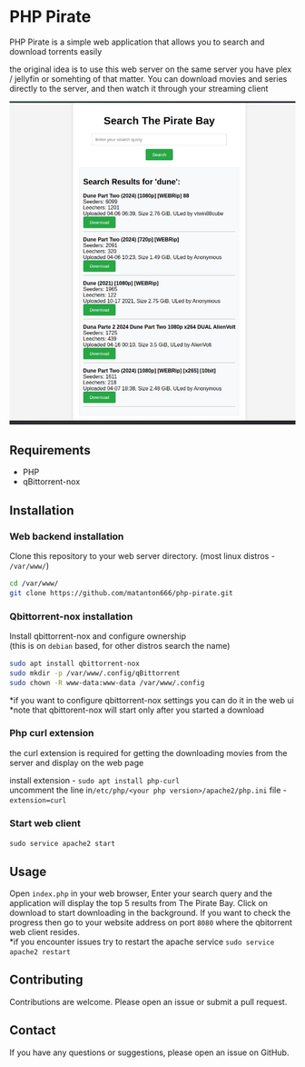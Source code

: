 # PHP Pirate

PHP Pirate is a simple web application that allows you to search and download torrents easily  

the original idea is to use this web server on the same server you have plex / jellyfin or somehting of that matter. You can download movies and series directly to the server, and then watch it through your streaming client

![example run](image.png)

## Requirements

- PHP
- qBittorrent-nox

## Installation

### Web backend installation

Clone this repository to your web server directory. (most linux distros - `/var/www/`)  

```bash
cd /var/www/
git clone https://github.com/matanton666/php-pirate.git
```

### Qbittorrent-nox installation

Install qbittorrent-nox and configure ownership  
(this is on `debian` based, for other distros search the name)

```bash
sudo apt install qbittorrent-nox
sudo mkdir -p /var/www/.config/qBittorrent
sudo chown -R www-data:www-data /var/www/.config
```

*if you want to configure qbittorrent-nox settings you can do it in the web ui  
*note that qbittorent-nox will start only after you started a download

### Php curl extension

the curl extension is required for getting the downloading movies from the server and display on the web page

install extension - `sudo apt install php-curl`  
uncomment the line in`/etc/php/<your php version>/apache2/php.ini` file - `extension=curl`  

### Start web client

`sudo service apache2 start`

## Usage

Open `index.php` in your web browser, Enter your search query and the application will display the top 5 results from The Pirate Bay. Click on download to start downloading in the background. If you want to check the progress then go to your website address on port `8080` where the qbitorrent web client resides.  
*if you encounter issues try to restart the apache service `sudo service apache2 restart`


## Contributing

Contributions are welcome. Please open an issue or submit a pull request.

## Contact

If you have any questions or suggestions, please open an issue on GitHub.
